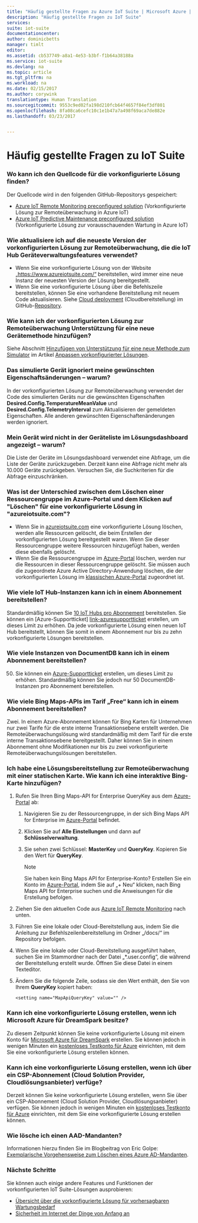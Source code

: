 ```yaml
---
title: "Häufig gestellte Fragen zu Azure IoT Suite | Microsoft Azure | Microsoft Docs"
description: "Häufig gestellte Fragen zu IoT Suite"
services: 
suite: iot-suite
documentationcenter: 
author: dominicbetts
manager: timlt
editor: 
ms.assetid: cb537749-a8a1-4e53-b3bf-f1b64a38188a
ms.service: iot-suite
ms.devlang: na
ms.topic: article
ms.tgt_pltfrm: na
ms.workload: na
ms.date: 02/15/2017
ms.author: corywink
translationtype: Human Translation
ms.sourcegitcommit: 9553c9ed02fa198d210fcb64f4657f84ef3df801
ms.openlocfilehash: 8fa08ca6cefc10c1e1b47a7a498f69aca7de882e
ms.lasthandoff: 03/23/2017


---
```

# <a name="frequently-asked-questions-for-iot-suite"></a>Häufig gestellte Fragen zu IoT Suite

### <a name="where-can-i-find-the-source-code-for-the-preconfigured-solutions"></a>Wo kann ich den Quellcode für die vorkonfigurierte Lösung finden?
Der Quellcode wird in den folgenden GitHub-Repositorys gespeichert:
* [Azure IoT Remote Monitoring preconfigured solution][lnk-remote-monitoring-github] (Vorkonfigurierte Lösung zur Remoteüberwachung in Azure IoT)
* [Azure IoT Predictive Maintenance preconfigured solution][lnk-predictive-maintenance-github] (Vorkonfigurierte Lösung zur vorausschauenden Wartung in Azure IoT)

### <a name="how-do-i-update-to-the-latest-version-of-the-remote-monitoring-preconfigured-solution-that-uses-the-iot-hub-device-management-features"></a>Wie aktualisiere ich auf die neueste Version der vorkonfigurierten Lösung zur Remoteüberwachung, die die IoT Hub Geräteverwaltungsfeatures verwendet?
* Wenn Sie eine vorkonfigurierte Lösung von der Website „https://www.azureiotsuite.com/“ bereitstellen, wird immer eine neue Instanz der neuesten Version der Lösung bereitgestellt.
* Wenn Sie eine vorkonfigurierte Lösung über die Befehlszeile bereitstellen, können Sie eine vorhandene Bereitstellung mit neuem Code aktualisieren. Siehe [Cloud deployment][lnk-cloud-deployment] (Cloudbereitstellung) im GitHub-[Repository][lnk-remote-monitoring-github].

### <a name="how-can-i-add-support-for-a-new-device-method-to-the-remote-monitoring-preconfigured-solution"></a>Wie kann ich der vorkonfigurierten Lösung zur Remoteüberwachung Unterstützung für eine neue Gerätemethode hinzufügen?
Siehe Abschnitt [Hinzufügen von Unterstützung für eine neue Methode zum Simulator][lnk-add-method] im Artikel [Anpassen vorkonfigurierter Lösungen][lnk-customize].

### <a name="the-simulated-device-is-ignoring-my-desired-property-changes-why"></a>Das simulierte Gerät ignoriert meine gewünschten Eigenschaftsänderungen – warum?
In der vorkonfigurierten Lösung zur Remoteüberwachung verwendet der Code des simulierten Geräts nur die gewünschten Eigenschaften **Desired.Config.TemperatureMeanValue** und **Desired.Config.TelemetryInterval** zum Aktualisieren der gemeldeten Eigenschaften. Alle anderen gewünschten Eigenschaftenänderungen werden ignoriert.

### <a name="my-device-does-not-appear-in-the-list-of-devices-in-the-solution-dashboard-why"></a>Mein Gerät wird nicht in der Geräteliste im Lösungsdashboard angezeigt – warum?
Die Liste der Geräte im Lösungsdashboard verwendet eine Abfrage, um die Liste der Geräte zurückzugeben. Derzeit kann eine Abfrage nicht mehr als 10.000 Geräte zurückgeben. Versuchen Sie, die Suchkriterien für die Abfrage einzuschränken.

### <a name="whats-the-difference-between-deleting-a-resource-group-in-the-azure-portal-and-clicking-delete-on-a-preconfigured-solution-in-azureiotsuitecom"></a>Was ist der Unterschied zwischen dem Löschen einer Ressourcengruppe im Azure-Portal und dem Klicken auf "Löschen" für eine vorkonfigurierte Lösung in "azureiotsuite.com"?
* Wenn Sie in [azureiotsuite.com][lnk-azureiotsuite] eine vorkonfigurierte Lösung löschen, werden alle Ressourcen gelöscht, die beim Erstellen der vorkonfigurierten Lösung bereitgestellt waren. Wenn Sie dieser Ressourcengruppe weitere Ressourcen hinzugefügt haben, werden diese ebenfalls gelöscht. 
* Wenn Sie die Ressourcengruppe im [Azure-Portal][lnk-azure-portal] löschen, werden nur die Ressourcen in dieser Ressourcengruppe gelöscht. Sie müssen auch die zugeordnete Azure Active Directory-Anwendung löschen, die der vorkonfigurierten Lösung im [klassischen Azure-Portal][lnk-classic-portal] zugeordnet ist.

### <a name="how-many-iot-hub-instances-can-i-provision-in-a-subscription"></a>Wie viele IoT Hub-Instanzen kann ich in einem Abonnement bereitstellen?
Standardmäßig können Sie [10 IoT Hubs pro Abonnement][link-azuresublimits] bereitstellen. Sie können ein [Azure-Supportticket] [ link-azuresupportticket] erstellen, um dieses Limit zu erhöhen. Da jede vorkonfigurierte Lösung einen neuen IoT Hub bereitstellt, können Sie somit in einem Abonnement nur bis zu zehn vorkonfigurierte Lösungen bereitstellen. 

### <a name="how-many-documentdb-instances-can-i-provision-in-a-subscription"></a>Wie viele Instanzen von DocumentDB kann ich in einem Abonnement bereitstellen?
50. Sie können ein [Azure-Supportticket][link-azuresupportticket] erstellen, um dieses Limit zu erhöhen. Standardmäßig können Sie jedoch nur 50 DocumentDB-Instanzen pro Abonnement bereitstellen. 

### <a name="how-many-free-bing-maps-apis-can-i-provision-in-a-subscription"></a>Wie viele Bing Maps-APIs im Tarif „Free“ kann ich in einem Abonnement bereitstellen?
Zwei. In einem Azure-Abonnement können für Bing Karten für Unternehmen nur zwei Tarife für die erste interne Transaktionsebene erstellt werden. Die Remoteüberwachungslösung wird standardmäßig mit dem Tarif für die erste interne Transaktionsebene bereitgestellt. Daher können Sie in einem Abonnement ohne Modifikationen nur bis zu zwei vorkonfigurierte Remoteüberwachungslösungen bereitstellen.

### <a name="i-have-a-remote-monitoring-solution-deployment-with-a-static-map-how-do-i-add-an-interactive-bing-map"></a>Ich habe eine Lösungsbereitstellung zur Remoteüberwachung mit einer statischen Karte. Wie kann ich eine interaktive Bing-Karte hinzufügen?
1. Rufen Sie Ihren Bing Maps-API for Enterprise QueryKey aus dem [Azure-Portal][lnk-azure-portal] ab: 
   
   1. Navigieren Sie zu der Ressourcengruppe, in der sich Bing Maps API for Enterprise im [Azure-Portal][lnk-azure-portal] befindet.
   2. Klicken Sie auf **Alle Einstellungen** und dann auf **Schlüsselverwaltung**. 
   3. Sie sehen zwei Schlüssel: **MasterKey** und **QueryKey**. Kopieren Sie den Wert für **QueryKey**.
      
      > [!NOTE]
      > Sie haben kein Bing Maps API for Enterprise-Konto? Erstellen Sie ein Konto im [Azure-Portal][lnk-azure-portal], indem Sie auf „+ Neu“ klicken, nach Bing Maps API for Enterprise suchen und die Anweisungen für die Erstellung befolgen.
      > 
      > 
2. Ziehen Sie den aktuellen Code aus [Azure IoT Remote Monitoring][lnk-remote-monitoring-github] nach unten.
3. Führen Sie eine lokale oder Cloud-Bereitstellung aus, indem Sie die Anleitung zur Befehlszeilenbereitstellung im Ordner „/docs/“ im Repository befolgen. 
4. Wenn Sie eine lokale oder Cloud-Bereitstellung ausgeführt haben, suchen Sie im Stammordner nach der Datei „*.user.config“, die während der Bereitstellung erstellt wurde. Öffnen Sie diese Datei in einem Texteditor. 
5. Ändern Sie die folgende Zeile, sodass sie den Wert enthält, den Sie von Ihrem **QueryKey** kopiert haben: 
   
   `<setting name="MapApiQueryKey" value="" />`

### <a name="can-i-create-a-preconfigured-solution-if-i-have-microsoft-azure-for-dreamspark"></a>Kann ich eine vorkonfigurierte Lösung erstellen, wenn ich Microsoft Azure für DreamSpark besitze?
Zu diesem Zeitpunkt können Sie keine vorkonfigurierte Lösung mit einem Konto für [Microsoft Azure für DreamSpark][lnk-dreamspark] erstellen. Sie können jedoch in wenigen Minuten ein [kostenloses Testkonto für Azure][lnk-30daytrial] einrichten, mit dem Sie eine vorkonfigurierte Lösung erstellen können.

### <a name="can-i-create-a-preconfigured-solution-if-i-have-cloud-solution-provider-csp-subscription"></a>Kann ich eine vorkonfigurierte Lösung erstellen, wenn ich über ein CSP-Abonnement (Cloud Solution Provider, Cloudlösungsanbieter) verfüge?
Derzeit können Sie keine vorkonfigurierte Lösung erstellen, wenn Sie über ein CSP-Abonnement (Cloud Solution Provider, Cloudlösungsanbieter) verfügen. Sie können jedoch in wenigen Minuten ein [kostenloses Testkonto für Azure][lnk-30daytrial] einrichten, mit dem Sie eine vorkonfigurierte Lösung erstellen können.

### <a name="how-do-i-delete-an-aad-tenant"></a>Wie lösche ich einen AAD-Mandanten?
Informationen hierzu finden Sie im Blogbeitrag von Eric Golpe: [Exemplarische Vorgehensweise zum Löschen eines Azure AD-Mandanten][lnk-delete-aad-tennant].

### <a name="next-steps"></a>Nächste Schritte
Sie können auch einige andere Features und Funktionen der vorkonfigurierten IoT Suite-Lösungen ausprobieren:

* [Übersicht über die vorkonfigurierte Lösung für vorhersagbaren Wartungsbedarf][lnk-predictive-overview]
* [Sicherheit im Internet der Dinge von Anfang an][lnk-security-groundup]

[lnk-predictive-overview]: iot-suite-predictive-overview.md
[lnk-security-groundup]: securing-iot-ground-up.md

[link-azuresupportticket]: https://portal.azure.com/#blade/Microsoft_Azure_Support/HelpAndSupportBlade 
[link-azuresublimits]: https://azure.microsoft.com/documentation/articles/azure-subscription-service-limits/#iot-hub-limits
[lnk-azure-portal]: https://portal.azure.com
[lnk-azureiotsuite]: https://www.azureiotsuite.com/
[lnk-classic-portal]: https://manage.windowsazure.com
[lnk-remote-monitoring-github]: https://github.com/Azure/azure-iot-remote-monitoring 
[lnk-dreamspark]: https://www.dreamspark.com/Product/Product.aspx?productid=99 
[lnk-30daytrial]: https://azure.microsoft.com/free/
[lnk-delete-aad-tennant]: http://blogs.msdn.com/b/ericgolpe/archive/2015/04/30/walkthrough-of-deleting-an-azure-ad-tenant.aspx
[lnk-cloud-deployment]: https://github.com/Azure/azure-iot-remote-monitoring/blob/master/Docs/cloud-deployment.md
[lnk-add-method]: iot-suite-guidance-on-customizing-preconfigured-solutions.md#add-support-for-a-new-method-to-the-simulator
[lnk-customize]: iot-suite-guidance-on-customizing-preconfigured-solutions.md
[lnk-remote-monitoring-github]: https://github.com/Azure/azure-iot-remote-monitoring
[lnk-predictive-maintenance-github]: https://github.com/Azure/azure-iot-predictive-maintenance
